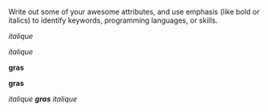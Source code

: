 Write out some of your awesome attributes, and use emphasis (like bold or italics) to identify keywords, programming languages, or skills. 

*italique*

_italique_

**gras**

__gras__

_italique **gras** italique_
